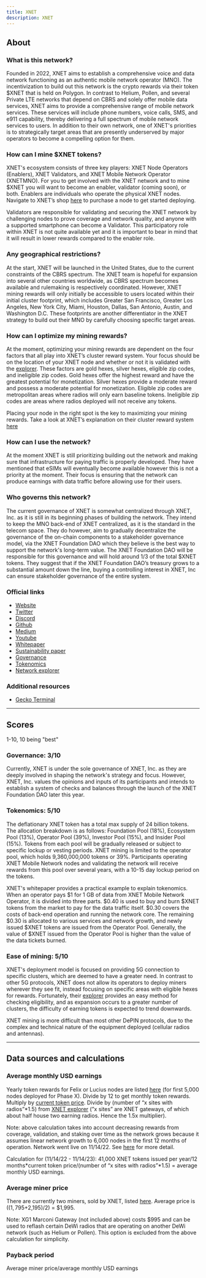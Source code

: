 ```yaml
---
title: XNET
description: XNET
---
```


## About

### What is this network?

Founded in 2022, XNET aims to establish a comprehensive voice and data network functioning as an authentic mobile network operator (MNO). The incentivization to build out this network is the crypto rewards via their token $XNET that is held on Polygon. In contrast to Helium, Pollen, and several Private LTE networks that depend on CBRS and solely offer mobile data services, XNET aims to provide a comprehensive range of mobile network services. These services will include phone numbers, voice calls, SMS, and e911 capability, thereby delivering a full spectrum of mobile network services to users. In addition to their own network, one of XNET's priorities is to strategically target areas that are presently underserved by major operators to become a compelling option for them.

### How can I mine $XNET tokens?

XNET's ecosystem consists of three key players: XNET Node Operators (Enablers), XNET Validators, and XNET Mobile Network Operator (XNETMNO). For you to get involved with the XNET network and to mine $XNET you will want to become an enabler, validator (coming soon), or both. Enablers are individuals who operate the physical XNET nodes. Navigate to XNET’s shop [here](https://shop.xnet.company/) to purchase a node to get started deploying.

Validators are responsible for validating and securing the XNET network by challenging nodes to prove coverage and network quality, and anyone with a supported smartphone can become a Validator. This participatory role within XNET is not quite available yet and it is important to bear in mind that it will result in lower rewards compared to the enabler role.

### Any geographical restrictions?

At the start, XNET will be launched in the United States, due to the current constraints of the CBRS spectrum. The XNET team is hopeful for expansion into several other countries worldwide, as CBRS spectrum becomes available and rulemaking is respectively coordinated. However, XNET mining rewards will only initially be accessible to users located within their initial cluster footprint, which includes Greater San Francisco, Greater Los Angeles, New York City, Miami, Houston, Dallas, San Antonio, Austin, and Washington D.C. These footprints are another differentiator in the XNET strategy to build out their MNO by carefully choosing specific target areas.

### How can I optimize my mining rewards?

At the moment, optimizing your mining rewards are dependent on the four factors that all play into XNET’s cluster reward system. Your focus should be on the location of your XNET node and whether or not it is validated with the [explorer](https://explorer.xnetmobile.com/). These factors are gold hexes, silver hexes, eligible zip codes, and ineligible zip codes. Gold hexes offer the highest reward and have the greatest potential for monetization. Silver hexes provide a moderate reward and possess a moderate potential for monetization. Eligible zip codes are metropolitan areas where radios will only earn baseline tokens. Ineligible zip codes are areas where radios deployed will not receive any tokens.

Placing your node in the right spot is the key to maximizing your mining rewards. Take a look at XNET’s explanation on their cluster reward system [here](https://medium.com/@XNET_Mobile/xnet-2023-cluster-updates-237a92e773ad)

### How can I use the network?

At the moment XNET is still prioritizing building out the network and making sure that infrastructure for paying traffic is properly developed. They have mentioned that eSIMs will eventually become available however this is not a priority at the moment. Their focus is ensuring that the network can produce earnings with data traffic before allowing use for their users.

### Who governs this network?

The current governance of XNET is somewhat centralized through XNET, Inc. as it is still in its beginning phases of building the network. They intend to keep the MNO back-end of XNET centralized, as it is the standard in the telecom space. They do however, aim to gradually decentralize the governance of the on-chain components to a stakeholder governance model, via the XNET Foundation DAO which they believe is the best way to support the network's long-term value. The XNET Foundation DAO will be responsible for this governance and will hold around 1/3 of the total $XNET tokens. They suggest that if the XNET Foundation DAO’s treasury grows to a substantial amount down the line, buying a controlling interest in XNET, Inc can ensure stakeholder governance of the entire system.

### Official links

- [Website](https://xnet.company/)
- [Twitter](https://twitter.com/XNET_Mobile)
- [Discord](https://discord.com/invite/3W5vTU8aCn)
- [Github](https://github.com/xnet-mobile)
- [Medium](https://medium.com/@XNET_Mobile)
- [Youtube](https://www.youtube.com/channel/UCyIptNxGEgzXpckV5EL38qQ)
- [Whitepaper](https://xnet.company/files/Whitepaper.pdf)
- [Sustainability paper](https://www.xnet.company/files/Sustainability.pdf)
- [Governance](https://xnet.company/files/Governance.pdf)
- [Tokenomics](https://xnet.company/files/Phase_X.pdf)
- [Network explorer](https://explorer.xnetmobile.com/)

### Additional resources

- [Gecko Terminal](https://www.geckoterminal.com/polygon_pos/pools/0xf3bd3ef3280b2b406cfbe5dccd6e7162f848c8f0)

---

## Scores

1-10, 10 being "best"

### Governance: 3/10

Currently, XNET is under the sole governance of XNET, Inc. as they are deeply involved in shaping the network's strategy and focus. However, XNET, Inc. values the opinions and inputs of its participants and intends to establish a system of checks and balances through the launch of the XNET Foundation DAO later this year.

### Tokenomics: 5/10

The deflationary XNET token has a total max supply of 24 billion tokens. The allocation breakdown is as follows: Foundation Pool (18%), Ecosystem Pool (13%), Operator Pool (39%), Investor Pool (15%), and Insider Pool (15%). Tokens from each pool will be gradually released or subject to specific lockup or vesting periods. XNET mining is limited to the operator pool, which holds 9,360,000,000 tokens or 39%. Participants operating XNET Mobile Network nodes and validating the network will receive rewards from this pool over several years, with a 10-15 day lockup period on the tokens.

XNET's whitepaper provides a practical example to explain tokenomics. When an operator pays $1 for 1 GB of data from XNET Mobile Network Operator, it is divided into three parts. $0.40 is used to buy and burn $XNET tokens from the market to pay for the data traffic itself. $0.30 covers the costs of back-end operation and running the network core. The remaining $0.30 is allocated to various services and network growth, and newly issued $XNET tokens are issued from the Operator Pool. Generally, the value of $XNET issued from the Operator Pool is higher than the value of the data tickets burned.

### Ease of mining: 5/10

XNET's deployment model is focused on providing 5G connection to specific clusters, which are deemed to have a greater need. In contrast to other 5G protocols, XNET does not allow its operators to deploy miners wherever they see fit, instead focusing on specific areas with eligible hexes for rewards. Fortunately, their [explorer](https://explorer.xnetmobile.com/) provides an easy method for checking eligibility, and as expansion occurs to a greater number of clusters, the difficulty of earning tokens is expected to trend downwards.

XNET mining is more difficult than most other DePIN protocols, due to the complex and technical nature of the equipment deployed (cellular radios and antennas).

---

## Data sources and calculations

### Average monthly USD earnings

Yearly token rewards for Felix or Lucius nodes are listed [here](https://www.xnet.company/files/Phase_X.pdf) (for first 5,000 nodes deployed for Phase X). Divide by 12 to get monthly token rewards. Multiply by [current token price](https://quickswap.exchange/#/swap?inputCurrency=0xbc5eb84c052fd012bb902c258c9fd241b17c0005&outputCurrency=0x2791Bca1f2de4661ED88A30C99A7a9449Aa84174&swapIndex=0). Divide by (number of “x sites with radios”\*1.5) from [XNET explorer](https://explorer.xnetmobile.com/) (”x sites” are XNET gateways, of which about half house two earning radios. Hence the 1.5x multiplier).

Note: above calculation takes into account decreasing rewards from coverage, validation, and staking over time as the network grows because it assumes linear network growth to 6,000 nodes in the first 12 months of operation. Network went live on 11/14/22. See [here](https://www.xnet.company/files/Phase_X.pdf) for more detail.

Calculation for (11/14/22 - 11/14/23): 41,000 XNET tokens issued per year/12 months*current token price/(number of “x sites with radios”*1.5) = average monthly USD earnings.

### Average miner price

There are currently two miners, sold by XNET, listed [here](https://shop.xnet.company/). Average price is (($1,795+$2,195)/2) = $1,995.

Note: XG1 Marconi Gateway (not included above) costs $995 and can be used to reflash certain DeWi radios that are operating on another DeWi network (such as Helium or Pollen). This option is excluded from the above calculation for simplicity.

### Payback period

Average miner price/average monthly USD earnings
